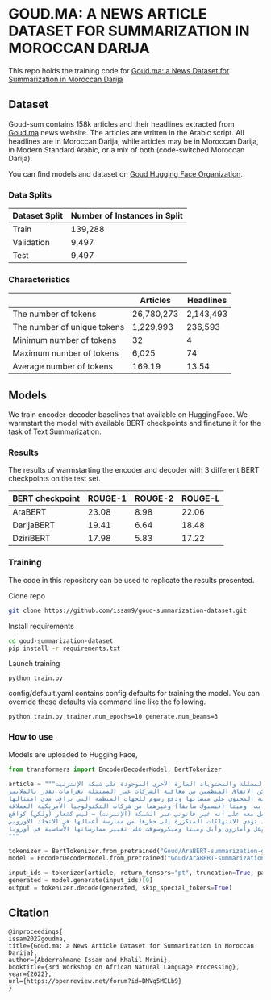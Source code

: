# GOUD.MA: A NEWS ARTICLE DATASET FOR SUMMARIZATION IN MOROCCAN DARIJA

This repo holds the training code for [Goud.ma: a News Dataset for Summarization in Moroccan Darija](https://openreview.net/pdf?id=BMVq5MELb9)

## Dataset
Goud-sum contains 158k articles and their headlines extracted from [Goud.ma](https://www.goud.ma/) news website. The articles are written in the Arabic script. All headlines are in Moroccan Darija, while articles may be in Moroccan Darija, in Modern Standard Arabic, or a mix of both (code-switched Moroccan Darija).

You can find models and dataset on [Goud Hugging Face Organization](https://huggingface.co/Goud).

### Data Splits
| Dataset Split | Number of Instances in Split                |
| ------------- | ------------------------------------------- |
| Train         | 139,288                                     |
| Validation    | 9,497                                       |
| Test          | 9,497                                       |

### Characteristics
|                              | Articles         | Headlines      |
| --------------               | -----------------|--------------  |
| The number of tokens         | 26,780,273       | 2,143,493      | 
| The number of unique tokens  | 1,229,993        | 236,593        |
| Minimum number of tokens     | 32               | 4              |
| Maximum number of tokens     | 6,025            | 74             |
| Average number of tokens     | 169.19           | 13.54          |

## Models
We train encoder-decoder baselines that available on HuggingFace. We warmstart 
the model with available BERT checkpoints and finetune it for the task of Text Summarization.

### Results
The results of warmstarting the encoder and decoder with 3 different BERT checkpoints on the test set.

|BERT checkpoint| ROUGE-1  | ROUGE-2  |  ROUGE-L   |
|---------------|----------|----------|----------- |
|AraBERT        | 23.08    | 8.98      |22.06      |
|DarijaBERT     | 19.41    | 6.64     | 18.48      |
|DziriBERT      | 17.98    | 5.83     | 17.22      |

### Training
The code in this repository can be used to replicate the results presented.

Clone repo
```bash
git clone https://github.com/issam9/goud-summarization-dataset.git
```

Install requirements
```bash
cd goud-summarization-dataset
pip install -r requirements.txt
```

Launch training
```
python train.py
```

config/default.yaml contains config defaults for training the model. You can override these defaults via command line like the following.

```
python train.py trainer.num_epochs=10 generate.num_beams=3
```

### How to use

Models are uploaded to Hugging Face, 

```python
from transformers import EncoderDecoderModel, BertTokenizer

article = """توصل الاتحاد الأوروبي، في وقت مبكر من اليوم السبت، إلى اتفاق تاريخي يستهدف خطاب الكراهية والمعلومات المضللة والمحتويات الضارة الأخرى الموجودة على شبكة الإنترنيت.
وحسب تقارير صحفية، سيجبر القانون شركات التكنولوجيا الكبرى على مراقبة نفسها بشكل أكثر صرامة، ويسهل على المستخدمين الإبلاغ عن المشاكل، ويمكن الاتفاق المنظمين من معاقبة الشركات غير الممتثلة بغرامات تقدر بالملايير.
ويركز الاتفاق على قواعد جديدة تتطلب من شركات التكنولوجيا العملاقة بذل المزيد من الجهد لمراقبة المحتوى على منصاتها ودفع رسوم للجهات المنظمة التي تراقب مدى امتثالها.
ويعد قانون الخدمات الرقمية الشق الثاني من إستراتيجية المفوضة الأوروبية لشؤون المنافسة، مارغريت فيستاغر، للحد من هيمنة وحدة غوغل التابعة لألفابت، وميتا (فيسبوك سابقا) وغيرهما من شركات التكنولوجيا الأمريكية العملاقة.
وقالت فيستاغر في تغريدة “توصلنا إلى اتفاق بشأن قانون الخدمات الرقمية، موضحة أن القانون سيضمن أن ما يعتبر غير قانوني في حالة عدم الاتصال بالشبكة ينظر إليه أيضا ويتم التعامل معه على أنه غير قانوني عبر الشبكة (الإنترنت) – ليس كشعار (ولكن) كواقع”.
وتواجه الشركات بموجب قانون الخدمات الرقمية غرامات تصل إلى 6 في المائة من إجمالي عملياتها على مستوى العالم لانتهاك القواعد بينما قد تؤدي الانتهاكات المتكررة إلى حظرها من ممارسة أعمالها في الاتحاد الأوروبي.
وأيدت دول الاتحاد والمشرعون الشهر الماضي القواعد التي طرحتها فيستاغر والمسماة قانون الأسواق الرقمية التي قد تجبر غوغل وأمازون وأبل وميتا وميكروسوفت على تغيير ممارساتها الأساسية في أوروبا.
"""

tokenizer = BertTokenizer.from_pretrained("Goud/AraBERT-summarization-goud")
model = EncoderDecoderModel.from_pretrained("Goud/AraBERT-summarization-goud")

input_ids = tokenizer(article, return_tensors="pt", truncation=True, padding=True).input_ids
generated = model.generate(input_ids)[0]
output = tokenizer.decode(generated, skip_special_tokens=True) 
```

## Citation

```
@inproceedings{
issam2022goudma,
title={Goud.ma: a News Article Dataset for Summarization in Moroccan Darija},
author={Abderrahmane Issam and Khalil Mrini},
booktitle={3rd Workshop on African Natural Language Processing},
year={2022},
url={https://openreview.net/forum?id=BMVq5MELb9}
}
```

